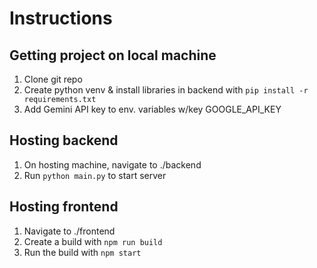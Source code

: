 # Instructions

## Getting project on local machine
1. Clone git repo
2. Create python venv & install libraries in backend with ```pip install -r requirements.txt```
3. Add Gemini API key to env. variables w/key GOOGLE_API_KEY

## Hosting backend
1. On hosting machine, navigate to ./backend
2. Run ```python main.py``` to start server

## Hosting frontend
1. Navigate to ./frontend
2. Create a build with ```npm run build```
3. Run the build with ```npm start```